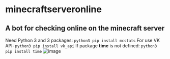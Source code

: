 # minecraftserveronline
## A bot for checking online on the minecraft server
Need Python 3 and 3 packages:
`python3 pip install mcstats`
For use VK API:
`python3 pip install vk_api`
If package **time** is not defined:
`python3 pip install time`
![image](https://user-images.githubusercontent.com/40400854/127699039-5519bb87-18fa-4794-a375-cf18b0134c35.png)

